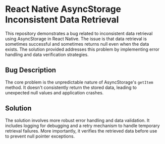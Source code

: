 # React Native AsyncStorage Inconsistent Data Retrieval

This repository demonstrates a bug related to inconsistent data retrieval using AsyncStorage in React Native.  The issue is that data retrieval is sometimes successful and sometimes returns null even when the data exists.  The solution provided addresses this problem by implementing error handling and data verification strategies. 

## Bug Description

The core problem is the unpredictable nature of AsyncStorage's `getItem` method.  It doesn't consistently return the stored data, leading to unexpected null values and application crashes.

## Solution

The solution involves more robust error handling and data validation.  It includes logging for debugging and a retry mechanism to handle temporary retrieval failures.  More importantly, it verifies the retrieved data before use to prevent null pointer exceptions.